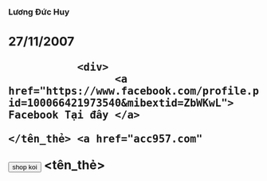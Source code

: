 <h3> Lương Đức Huy 
    <div>
       <h2> 27/11/2007
   
               <div>
                     <a href="https://www.facebook.com/profile.php?id=100066421973540&mibextid=ZbWKwL"> Facebook Tại đây </a>

<div>
       <script type="text/javascript"> 

       alert("Chào mừng bạn đen trang web của tôi.");  

   </script>
    
    </tên_thẻ> <a href="acc957.com"

<button>shop koi</button>
    <tên_thẻ>

   

